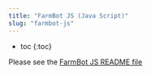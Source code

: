 ```yaml
---
title: "FarmBot JS (Java Script)"
slug: "farmbot-js"
---
```


* toc
{:toc}

Please see the [FarmBot JS README file](https://github.com/FarmBot/farmbot-js/blob/master/README.md)
